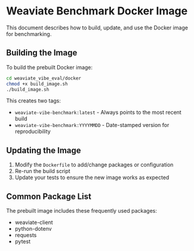 # Weaviate Benchmark Docker Image

This document describes how to build, update, and use the Docker image for benchmarking.

## Building the Image

To build the prebuilt Docker image:

```bash
cd weaviate_vibe_eval/docker
chmod +x build_image.sh
./build_image.sh
```

This creates two tags:
- `weaviate-vibe-benchmark:latest` - Always points to the most recent build
- `weaviate-vibe-benchmark:YYYYMMDD` - Date-stamped version for reproducibility

## Updating the Image

1. Modify the `Dockerfile` to add/change packages or configuration
2. Re-run the build script
3. Update your tests to ensure the new image works as expected

## Common Package List

The prebuilt image includes these frequently used packages:
- weaviate-client
- python-dotenv
- requests
- pytest

